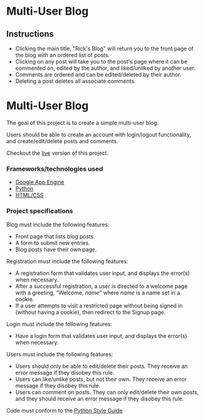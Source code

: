 Multi-User Blog
==============

Instructions
--------------

 - Clicking the main title, "Rick's Blog" will return you to the front page of the blog with an ordered list of posts.
 - Clicking on any post will take you to the post's page where it can be commented on, edited by the author, and liked/unliked by another user.
 - Comments are ordered and can be edited/deleted by their author.
 - Deleting a post deletes all associate comments.

# Multi-User Blog

The goal of this project is to create a simple multi-user blog. 

Users should be able to create an account with login/logout functionality, and create/edit/delete posts and comments.

Checkout the [live](https://basicblog-153422.appspot.com/blog) version of this project.

### Frameworks/technologies used
- [Google App Engine](https://cloud.google.com/appengine/docs)
- [Python](https://wtforms.readthedocs.io/en/latest/)
- [HTML/CSS](https://pypi.python.org/pypi/pycrypto)

### Project specifications

Blog must include the following features:
- Front page that lists blog posts.
- A form to submit new entries.
- Blog posts have their own page.

Registration must include the following features:
- A registration form that validates user input, and displays the error(s) when necessary.
- After a successful registration, a user is directed to a welcome page with a greeting, “Welcome, *name*” where *name* is a name set in a cookie.
- If a user attempts to visit a restricted page without being signed in (without having a cookie), then redirect to the Signup page.

Login must include the following features:
- Have a login form that validates user input, and displays the error(s) when necessary.

Users must include the following features:
- Users should only be able to edit/delete their posts. They receive an error message if they disobey this rule.
- Users can like/unlike posts, but not their own. They receive an error message if they disobey this rule.
- Users can comment on posts. They can only edit/delete their own posts, and they should receive an error message if they disobey this rule.

Code must conform to the [Python Style Guide](https://www.python.org/dev/peps/pep-0008/)
